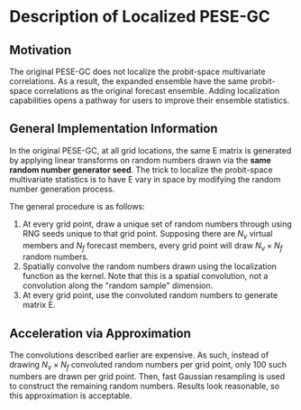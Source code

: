 # Description of Localized PESE-GC

## Motivation

The original PESE-GC does not localize the probit-space multivariate correlations. As a result, the expanded ensemble have the same probit-space correlations as the original forecast ensemble. Adding localization capabilities opens a pathway for users to improve their ensemble statistics. 

## General Implementation Information
In the original PESE-GC, at all grid locations, the same E matrix is generated by applying linear transforms on random numbers drawn via the **same random number generator seed**. The trick to localize the probit-space multivariate statistics is to have E vary in space by modifying the random number generation process.

The general procedure is as follows:
1) At every grid point, draw a unique set of random numbers through using RNG seeds unique to that grid point. Supposing there are $N_v$ virtual members and $N_f$ forecast members, every grid point will draw $N_v \times N_f$ random numbers.
2) Spatially convolve the random numbers drawn using the localization function as the kernel. Note that this is a spatial convolution, not a convolution along the "random sample" dimension.
3) At every grid point, use the convoluted random numbers to generate matrix E.


## Acceleration via Approximation
The convolutions described earlier are expensive. As such, instead of drawing $N_v \times N_f$ convoluted random numbers per grid point, only 100 such numbers are drawn per grid point. Then, fast Gaussian resampling is used to construct the remaining random numbers. Results look reasonable, so this approximation is acceptable.